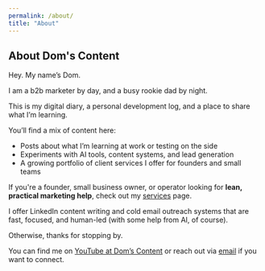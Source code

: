 ```yaml
---
permalink: /about/
title: "About"
---
```


## About Dom's Content

Hey. My name’s Dom. 

I am a b2b marketer by day, and a busy rookie dad by night.

This is my digital diary, a personal development log, and a place to share what I’m learning.

You’ll find a mix of content here:
- Posts about what I’m learning at work or testing on the side
- Experiments with AI tools, content systems, and lead generation
- A growing portfolio of client services I offer for founders and small teams

If you're a founder, small business owner, or operator looking for **lean, practical marketing help**, check out my [services](/services) page. 

I offer LinkedIn content writing and cold email outreach systems that are fast, focused, and human-led (with some help from AI, of course).

Otherwise, thanks for stopping by.

You can find me on [YouTube at Dom’s Content](https://www.youtube.com/@doms-content) or reach out via [email](domscontent@icloud.com) if you want to connect.
